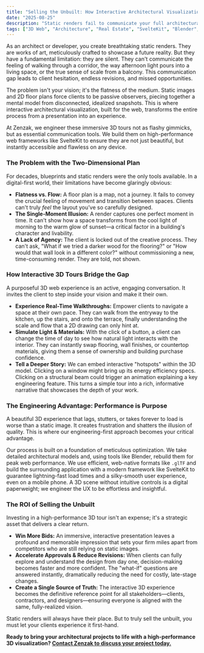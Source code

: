```yaml
---
title: "Selling the Unbuilt: How Interactive Architectural Visualization Wins Clients"
date: "2025-08-25"
description: "Static renders fail to communicate your full architectural vision. Learn how interactive 3D web experiences empower clients to explore unbuilt spaces in real-time, helping you win more bids and accelerate project approvals with high-performance visualization."
tags: ["3D Web", "Architecture", "Real Estate", "SvelteKit", "Blender", "Architectural Visualization"]
---
```


As an architect or developer, you create breathtaking static renders. They are works of art, meticulously crafted to showcase a future reality. But they have a fundamental limitation: they are silent. They can't communicate the feeling of walking through a corridor, the way afternoon light pours into a living space, or the true sense of scale from a balcony. This communication gap leads to client hesitation, endless revisions, and missed opportunities.

The problem isn't your vision; it's the flatness of the medium. Static images and 2D floor plans force clients to be passive observers, piecing together a mental model from disconnected, idealized snapshots. This is where interactive architectural visualization, built for the web, transforms the entire process from a presentation into an experience.

At Zenzak, we engineer these immersive 3D tours not as flashy gimmicks, but as essential communication tools. We build them on high-performance web frameworks like SvelteKit to ensure they are not just beautiful, but instantly accessible and flawless on any device.

### The Problem with the Two-Dimensional Plan

For decades, blueprints and static renders were the only tools available. In a digital-first world, their limitations have become glaringly obvious:

*   **Flatness vs. Flow:** A floor plan is a map, not a journey. It fails to convey the crucial feeling of movement and transition between spaces. Clients can't truly *feel* the layout you’ve so carefully designed.
*   **The Single-Moment Illusion:** A render captures one perfect moment in time. It can't show how a space transforms from the cool light of morning to the warm glow of sunset—a critical factor in a building's character and livability.
*   **A Lack of Agency:** The client is locked out of the creative process. They can't ask, "What if we tried a darker wood for the flooring?" or "How would that wall look in a different color?" without commissioning a new, time-consuming render. They are told, not shown.

### How Interactive 3D Tours Bridge the Gap

A purposeful 3D web experience is an active, engaging conversation. It invites the client to step inside your vision and make it their own.

*   **Experience Real-Time Walkthroughs:** Empower clients to navigate a space at their own pace. They can walk from the entryway to the kitchen, up the stairs, and onto the terrace, finally understanding the scale and flow that a 2D drawing can only hint at.
*   **Simulate Light & Materials:** With the click of a button, a client can change the time of day to see how natural light interacts with the interior. They can instantly swap flooring, wall finishes, or countertop materials, giving them a sense of ownership and building purchase confidence.
*   **Tell a Deeper Story:** We can embed interactive "hotspots" within the 3D model. Clicking on a window might bring up its energy efficiency specs. Clicking on a structural beam could trigger an animation explaining a key engineering feature. This turns a simple tour into a rich, informative narrative that showcases the depth of your work.

### The Engineering Advantage: Performance is Purpose

A beautiful 3D experience that lags, stutters, or takes forever to load is worse than a static image. It creates frustration and shatters the illusion of quality. This is where our engineering-first approach becomes your critical advantage.

Our process is built on a foundation of meticulous optimization. We take detailed architectural models and, using tools like Blender, rebuild them for peak web performance. We use efficient, web-native formats like `.glTF` and build the surrounding application with a modern framework like SvelteKit to guarantee lightning-fast load times and a silky-smooth user experience, even on a mobile phone. A 3D scene without intuitive controls is a digital paperweight; we engineer the UX to be effortless and insightful.

### The ROI of Selling the Unbuilt

Investing in a high-performance 3D tour isn't an expense; it's a strategic asset that delivers a clear return.

*   **Win More Bids:** An immersive, interactive presentation leaves a profound and memorable impression that sets your firm miles apart from competitors who are still relying on static images.
*   **Accelerate Approvals & Reduce Revisions:** When clients can fully explore and understand the design from day one, decision-making becomes faster and more confident. The "what-if" questions are answered instantly, dramatically reducing the need for costly, late-stage changes.
*   **Create a Single Source of Truth:** The interactive 3D experience becomes the definitive reference point for all stakeholders—clients, contractors, and designers—ensuring everyone is aligned with the same, fully-realized vision.

Static renders will always have their place. But to truly sell the unbuilt, you must let your clients experience it first-hand.

**Ready to bring your architectural projects to life with a high-performance 3D visualization? [Contact Zenzak to discuss your project today.](https://zenzak.uk)**
